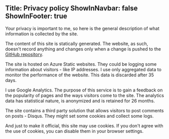 Title: Privacy policy
ShowInNavbar: false
ShowInFooter: true
---

Your privacy is important to me, so here is the general description of what information is collected by the site.

The content of this site is statically generated. The website, as such, doesn't record anything and changes only when a change is pushed to the [GitHub repository](https://github.com/lukaskabrt/blog.kabrt.cz).

The site is hosted on Azure Static websites. They could be logging some information about visitors - like IP addresses. I use only aggregated data to monitor the performance of the website. This data is discarded after 35 days.

I use Google Analytics. The purpose of this service is to gain a feedback on the popularity of pages and the ways visitors come to the site. The analytics data has statistical nature, is anonymized and is retained for 26 months.

The site contains a third party solution that allows visitors to post comments on posts - Disqus. They might set some cookies and collect some logs.

And just to make it official, this site may use cookies. If you don't agree with the use of cookies, you can disable them in your browser settings.